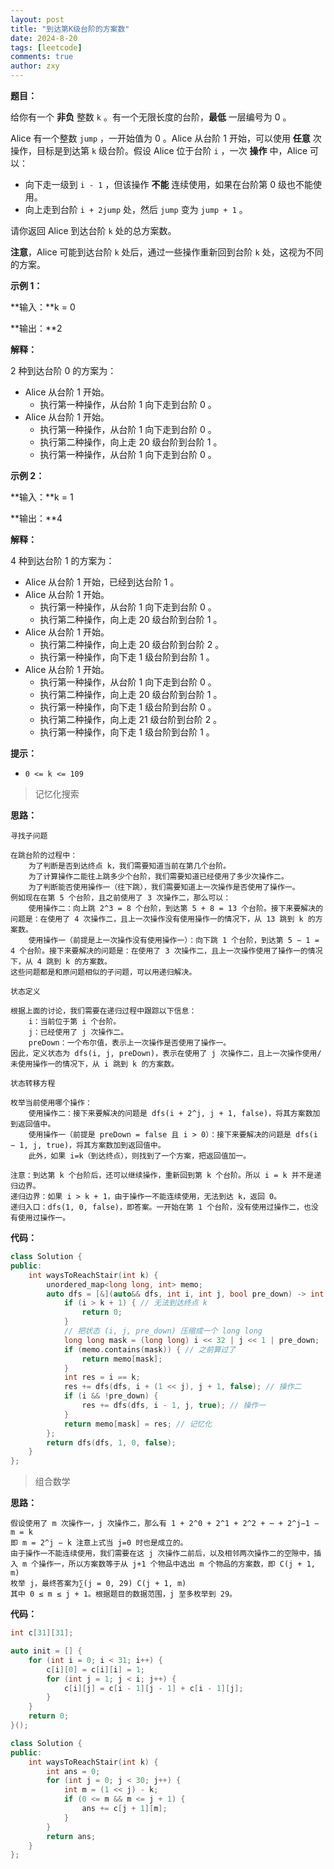 ```yaml
---
layout: post
title: "到达第K级台阶的方案数"
date: 2024-8-20
tags: [leetcode]
comments: true
author: zxy
---
```


**题目：**

给你有一个 **非负** 整数 `k` 。有一个无限长度的台阶，**最低** 一层编号为 0 。

Alice 有一个整数 `jump` ，一开始值为 0 。Alice 从台阶 1 开始，可以使用 **任意** 次操作，目标是到达第 `k` 级台阶。假设 Alice 位于台阶 `i` ，一次 **操作** 中，Alice 可以：

- 向下走一级到 `i - 1` ，但该操作 **不能** 连续使用，如果在台阶第 0 级也不能使用。
- 向上走到台阶 `i + 2jump` 处，然后 `jump` 变为 `jump + 1` 。

请你返回 Alice 到达台阶 `k` 处的总方案数。

**注意**，Alice 可能到达台阶 `k` 处后，通过一些操作重新回到台阶 `k` 处，这视为不同的方案。

**示例 1：**

**输入：**k = 0

**输出：**2

**解释：**

2 种到达台阶 0 的方案为：

- Alice 从台阶 1 开始。
  - 执行第一种操作，从台阶 1 向下走到台阶 0 。
- Alice 从台阶 1 开始。
  - 执行第一种操作，从台阶 1 向下走到台阶 0 。
  - 执行第二种操作，向上走 20 级台阶到台阶 1 。
  - 执行第一种操作，从台阶 1 向下走到台阶 0 。

**示例 2：**

**输入：**k = 1

**输出：**4

**解释：**

4 种到达台阶 1 的方案为：

- Alice 从台阶 1 开始，已经到达台阶 1 。
- Alice 从台阶 1 开始。
  - 执行第一种操作，从台阶 1 向下走到台阶 0 。
  - 执行第二种操作，向上走 20 级台阶到台阶 1 。
- Alice 从台阶 1 开始。
  - 执行第二种操作，向上走 20 级台阶到台阶 2 。
  - 执行第一种操作，向下走 1 级台阶到台阶 1 。
- Alice 从台阶 1 开始。
  - 执行第一种操作，从台阶 1 向下走到台阶 0 。
  - 执行第二种操作，向上走 20 级台阶到台阶 1 。
  - 执行第一种操作，向下走 1 级台阶到台阶 0 。
  - 执行第二种操作，向上走 21 级台阶到台阶 2 。
  - 执行第一种操作，向下走 1 级台阶到台阶 1 。

**提示：**

- `0 <= k <= 109`

> 记忆化搜索

**思路：**

```
寻找子问题

在跳台阶的过程中：
	为了判断是否到达终点 k，我们需要知道当前在第几个台阶。
	为了计算操作二能往上跳多少个台阶，我们需要知道已经使用了多少次操作二。
	为了判断能否使用操作一（往下跳），我们需要知道上一次操作是否使用了操作一。
例如现在在第 5 个台阶，且之前使用了 3 次操作二，那么可以：
	使用操作二：向上跳 2^3 = 8 个台阶，到达第 5 + 8 = 13 个台阶。接下来要解决的问题是：在使用了 4 次操作二，且上一次操作没有使用操作一的情况下，从 13 跳到 k 的方案数。
	使用操作一（前提是上一次操作没有使用操作一）：向下跳 1 个台阶，到达第 5 − 1 = 4 个台阶。接下来要解决的问题是：在使用了 3 次操作二，且上一次操作使用了操作一的情况下，从 4 跳到 k 的方案数。
这些问题都是和原问题相似的子问题，可以用递归解决。

状态定义

根据上面的讨论，我们需要在递归过程中跟踪以下信息：
	i：当前位于第 i 个台阶。
	j：已经使用了 j 次操作二。
	preDown：一个布尔值，表示上一次操作是否使用了操作一。
因此，定义状态为 dfs(i, j, preDown)，表示在使用了 j 次操作二，且上一次操作使用/未使用操作一的情况下，从 i 跳到 k 的方案数。

状态转移方程

枚举当前使用哪个操作：
	使用操作二：接下来要解决的问题是 dfs(i + 2^j, j + 1, false)，将其方案数加到返回值中。
	使用操作一（前提是 preDown = false 且 i > 0）：接下来要解决的问题是 dfs(i − 1, j, true)，将其方案数加到返回值中。
	此外，如果 i=k（到达终点），则找到了一个方案，把返回值加一。

注意：到达第 k 个台阶后，还可以继续操作，重新回到第 k 个台阶。所以 i = k 并不是递归边界。
递归边界：如果 i > k + 1，由于操作一不能连续使用，无法到达 k，返回 0。
递归入口：dfs(1, 0, false)，即答案。一开始在第 1 个台阶，没有使用过操作二，也没有使用过操作一。
```

**代码：**

```cpp
class Solution {
public:
    int waysToReachStair(int k) {
        unordered_map<long long, int> memo;
        auto dfs = [&](auto&& dfs, int i, int j, bool pre_down) -> int {
            if (i > k + 1) { // 无法到达终点 k
                return 0;
            }
            // 把状态 (i, j, pre_down) 压缩成一个 long long
            long long mask = (long long) i << 32 | j << 1 | pre_down;
            if (memo.contains(mask)) { // 之前算过了
                return memo[mask];
            }
            int res = i == k;
            res += dfs(dfs, i + (1 << j), j + 1, false); // 操作二
            if (i && !pre_down) {
                res += dfs(dfs, i - 1, j, true); // 操作一
            }
            return memo[mask] = res; // 记忆化
        };
        return dfs(dfs, 1, 0, false);
    }
};
```

> 组合数学

**思路：**

```
假设使用了 m 次操作一，j 次操作二，那么有 1 + 2^0 + 2^1 + 2^2 + ⋯ + 2^j−1 − m = k 
即 m = 2^j − k 注意上式当 j=0 时也是成立的。
由于操作一不能连续使用，我们需要在这 j 次操作二前后，以及相邻两次操作二的空隙中，插入 m 个操作一，所以方案数等于从 j+1 个物品中选出 m 个物品的方案数，即 C(j + 1, m)
枚举 j，最终答案为∑(j = 0, 29) C(j + 1, m)
其中 0 ≤ m ≤ j + 1。根据题目的数据范围，j 至多枚举到 29。
```

**代码：**

```cpp
int c[31][31];

auto init = [] {
    for (int i = 0; i < 31; i++) {
        c[i][0] = c[i][i] = 1;
        for (int j = 1; j < i; j++) {
            c[i][j] = c[i - 1][j - 1] + c[i - 1][j];
        }
    }
    return 0;
}();

class Solution {
public:
    int waysToReachStair(int k) {
        int ans = 0;
        for (int j = 0; j < 30; j++) {
            int m = (1 << j) - k;
            if (0 <= m && m <= j + 1) {
                ans += c[j + 1][m];
            }
        }
        return ans;
    }
};
```









